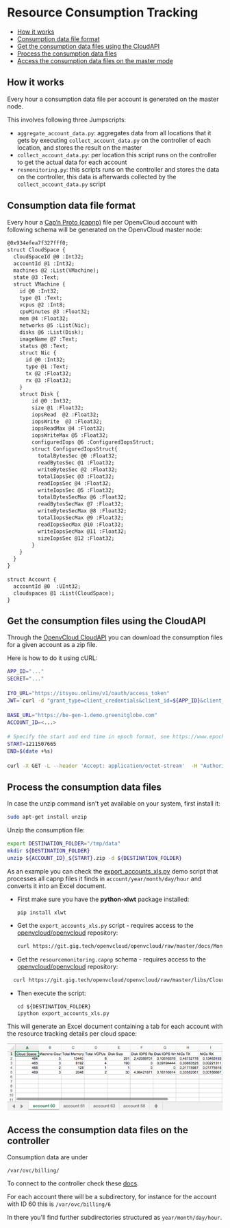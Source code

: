 # Resource Consumption Tracking

* [How it works](resourcetracking.md#jumpscripts)
* [Consumption data file format](resourcetracking.md#capnp)
* [Get the consumption data files using the CloudAPI](resourcetracking.md#curl)
* [Process the consumption data files](resourcetracking.md#process-files)
* [Access the consumption data files on the master mode](resourcetracking.md#access-files)

## How it works <a id="jumpscripts"></a>

Every hour a consumption data file per account is generated on the master node.

This involves following three Jumpscripts:

* `aggregate_account_data.py`: aggregates data from all locations that it gets by executing `collect_account_data.py` on the controller of each location, and stores the result on the master
* `collect_account_data.py`: per location this script runs on the controller to get the actual data for each account
* `resmonitoring.py`: this scripts runs on the controller and stores the data on the controller, this data is afterwards collected by the `collect_account_data.py` script

## Consumption data file format <a id="capnp"></a>

Every hour a [Cap’n Proto \(capnp\)](https://capnproto.org/) file per OpenvCloud account with following schema will be generated on the OpenvCloud master node:

```text
@0x934efea7f327fff0;
struct CloudSpace {
  cloudSpaceId @0 :Int32;
  accountId @1 :Int32;
  machines @2 :List(VMachine);
  state @3 :Text;
  struct VMachine {
    id @0 :Int32;
    type @1 :Text;
    vcpus @2 :Int8;
    cpuMinutes @3 :Float32;
    mem @4 :Float32;
    networks @5 :List(Nic);
    disks @6 :List(Disk);
    imageName @7 :Text;
    status @8 :Text;
    struct Nic {
      id @0 :Int32;
      type @1 :Text;
      tx @2 :Float32;
      rx @3 :Float32;
    }
    struct Disk {
        id @0 :Int32;
        size @1 :Float32;
        iopsRead  @2 :Float32;
        iopsWrite  @3 :Float32;
        iopsReadMax @4 :Float32;
        iopsWriteMax @5 :Float32;
        configuredIops @6 :ConfiguredIopsStruct;
        struct ConfiguredIopsStruct{
          totalBytesSec @0 :Float32;
          readBytesSec @1 :Float32;
          writeBytesSec @2 :Float32;
          totalIopsSec @3 :Float32;
          readIopsSec @4 :Float32;
          writeIopsSec @5 :Float32;
          totalBytesSecMax @6 :Float32;
          readBytesSecMax @7 :Float32;
          writeBytesSecMax @8 :Float32;
          totalIopsSecMax @9 :Float32;
          readIopsSecMax @10 :Float32;
          writeIopsSecMax @11 :Float32;
          sizeIopsSec @12 :Float32;
        }
    }
  }
}

struct Account {
  accountId @0  :UInt32;
  cloudspaces @1 :List(CloudSpace);
}
```

## Get the consumption files using the CloudAPI <a id="curl"></a>

Through the [OpenvCloud CloudAPI](../api/) you can download the consumption files for a given account as a zip file.

Here is how to do it using cURL:

```bash
APP_ID="..."
SECRET="..."

IYO_URL="https://itsyou.online/v1/oauth/access_token"
JWT=`curl -d "grant_type=client_credentials&client_id=${APP_ID}&client_secret=${SECRET}&response_type=id_token" ${IYO_URL}`

BASE_URL="https://be-gen-1.demo.greenitglobe.com"
ACCOUNT_ID=<...>

# Specify the start and end time in epoch format, see https://www.epochconverter.com/ for a converter
START=1211507665
END=$(date +%s)

curl -X GET -L --header 'Accept: application/octet-stream'  -H "Authorization: bearer $JWT" ${BASE_URL}'/restmachine/cloudapi/accounts/getConsumption?accountId='${ACCOUNT_ID}'&start='${START}'&end='${END} -o "${ACCOUNT_ID}_${START}.zip"
```

## Process the consumption data files <a id="process-files"></a>

In case the unzip command isn't yet available on your system, first install it:

```bash
sudo apt-get install unzip
```

Unzip the consumption file:

```bash
export DESTINATION_FOLDER="/tmp/data"
mkdir ${DESTINATION_FOLDER}
unzip ${ACCOUNT_ID}_${START}.zip -d ${DESTINATION_FOLDER}
```

As an example you can check the [export\_accounts\_xls.py](https://github.com/openvcloud/docs/tree/6e9bf0cd755ed9fcfd39b1e52ec5e2fbda4125cb/docs/Monitoring/ResourceTracking/export_accounts_xls.py) demo script that processes all capnp files it finds in `account/year/month/day/hour` and converts it into an Excel document.

* First make sure you have the **python-xlwt** package installed:

  ```text
  pip install xlwt
  ```

* Get the `export_accounts_xls.py` script - requires access to the [openvcloud/openvcloud](https://git.gig.tech/openvcloud/openvcloud) repository:

  ```bash
  curl https://git.gig.tech/openvcloud/openvcloud/raw/master/docs/Monitoring/ResourceTracking/export_accounts_xls.py?private_token=<access token> > ${DESTINATION_FOLDER}/export_accounts_xls.py
  ```

* Get the `resourcemonitoring.capnp` schema - requires access to the [openvcloud/openvcloud](https://git.gig.tech/openvcloud/openvcloud) repository:

```bash
  curl https://git.gig.tech/openvcloud/openvcloud/raw/master/libs/CloudscalerLibcloud/CloudscalerLibcloud/schemas/resourcemonitoring.capnp?private_token=<access token> > ${DESTINATION_FOLDER}/resourcemonitoring.capnp
```

* Then execute the script:

  ```text
  cd ${DESTINATION_FOLDER}
  ipython export_accounts_xls.py
  ```

This will generate an Excel document containing a tab for each account with the resource tracking details per cloud space:

![](../../.gitbook/assets/xls.png)

## Access the consumption data files on the controller <a id="access-files"></a>

Consumption data are under

```text
/var/ovc/billing/
```

To connect to the controller check these [docs](../sysadmin/connect/).

For each account there will be a subdirectory, for instance for the account with ID 60 this is `/var/ovc/billing/6`

In there you'll find further subdirectories structured as `year/month/day/hour`.

